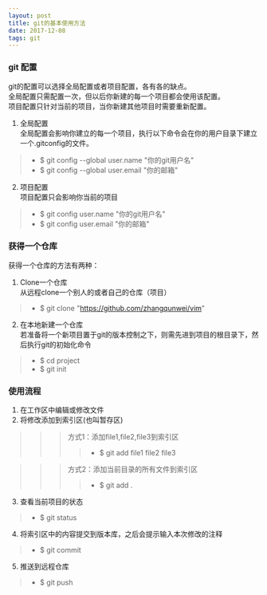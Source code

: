 ```yaml
---
layout: post
title: git的基本使用方法
date: 2017-12-08 
tags: git    
---
```


### git 配置  
git的配置可以选择全局配置或者项目配置，各有各的缺点。  
全局配置只需配置一次，但以后你新建的每一个项目都会使用该配置。     
项目配置只针对当前的项目，当你新建其他项目时需要重新配置。

1. 全局配置  
全局配置会影响你建立的每一个项目，执行以下命令会在你的用户目录下建立一个.gitconfig的文件。
>* $ git config --global user.name "你的git用户名"  
>* $ git config --global user.email "你的邮箱"

2. 项目配置  
项目配置只会影响你当前的项目
>* $ git config user.name "你的git用户名"  
>* $ git config user.email "你的邮箱"

### 获得一个仓库

获得一个仓库的方法有两种：  
1. Clone一个仓库  
    从远程clone一个别人的或者自己的仓库（项目）  
>* $ git clone "https://github.com/zhangqunwei/vim"

2. 在本地新建一个仓库  
    若准备将一个新项目置于git的版本控制之下，则需先进到项目的根目录下，然后执行git的初始化命令
>* $ cd project 
>* $ git init 

### 使用流程

1. 在工作区中编辑或修改文件  
2. 将修改添加到索引区(也叫暂存区) 

>>>方式1：添加file1,file2,file3到索引区
>>>>* $ git add file1 file2 file3  

>>>方式2：添加当前目录的所有文件到索引区
>>>>* $ git add .

3. 查看当前项目的状态
>* $ git status

4. 将索引区中的内容提交到版本库，之后会提示输入本次修改的注释
>* $ git commit    

5. 推送到远程仓库
>* $ git push


